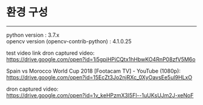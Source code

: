 # 환경 구성
-------------------------
python version : 3.7.x  
opencv version (opencv-contrib-python) : 4.1.0.25  

test video link
dron captured video:  
https://drive.google.com/open?id=1i5gpiHPiCQtx1hHbwKO4RnP08zfV5M6o  

Spain vs Morocco World Cup 2018 [Footacam TV] - YouTube (1080p):  
https://drive.google.com/open?id=15EcZt3Jo2njRXc_0XyOavsEe5ul9HLxO  

dron captured video:  
https://drive.google.com/open?id=1v_keHPzmX3I5Fl--1uUKsUJm2J-xeNoF
